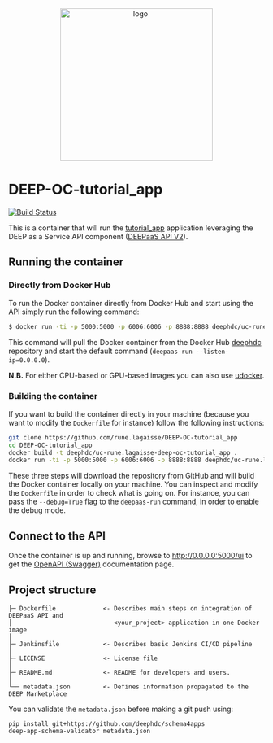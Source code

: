 <div align="center">
<img src="https://marketplace.deep-hybrid-datacloud.eu/images/logo-deep.png" alt="logo" width="300"/>
</div>

# DEEP-OC-tutorial_app
[![Build Status](https://jenkins.indigo-datacloud.eu/buildStatus/icon?job=Pipeline-as-code/DEEP-OC-org/UC-rune.lagaisse-DEEP-OC-tutorial_app/test)](https://jenkins.indigo-datacloud.eu/job/Pipeline-as-code/job/DEEP-OC-org/job/UC-rune.lagaisse-DEEP-OC-tutorial_app/job/test)

This is a container that will run the [tutorial_app](https://github.com/rune.lagaisse/tutorial_app) application leveraging the DEEP as a Service API component ([DEEPaaS API V2](https://github.com/indigo-dc/DEEPaaS)).

    
## Running the container

### Directly from Docker Hub

To run the Docker container directly from Docker Hub and start using the API simply run the following command:

```bash
$ docker run -ti -p 5000:5000 -p 6006:6006 -p 8888:8888 deephdc/uc-rune.lagaisse-deep-oc-tutorial_app
```

This command will pull the Docker container from the Docker Hub [deephdc](https://hub.docker.com/u/deephdc/) repository and start the default command (`deepaas-run --listen-ip=0.0.0.0`).

**N.B.** For either CPU-based or GPU-based images you can also use [udocker](https://github.com/indigo-dc/udocker).

### Building the container

If you want to build the container directly in your machine (because you want to modify the `Dockerfile` for instance) follow the following instructions:
```bash
git clone https://github.com/rune.lagaisse/DEEP-OC-tutorial_app
cd DEEP-OC-tutorial_app
docker build -t deephdc/uc-rune.lagaisse-deep-oc-tutorial_app .
docker run -ti -p 5000:5000 -p 6006:6006 -p 8888:8888 deephdc/uc-rune.lagaisse-deep-oc-tutorial_app
```

These three steps will download the repository from GitHub and will build the Docker container locally on your machine. You can inspect and modify the `Dockerfile` in order to check what is going on. For instance, you can pass the `--debug=True` flag to the `deepaas-run` command, in order to enable the debug mode.


## Connect to the API

Once the container is up and running, browse to http://0.0.0.0:5000/ui to get the [OpenAPI (Swagger)](https://www.openapis.org/) documentation page.


## Project structure
```
├─ Dockerfile             <- Describes main steps on integration of DEEPaaS API and
│                            <your_project> application in one Docker image
│
├─ Jenkinsfile            <- Describes basic Jenkins CI/CD pipeline
│
├─ LICENSE                <- License file
│
├─ README.md              <- README for developers and users.
│
└── metadata.json         <- Defines information propagated to the DEEP Marketplace
```

You can validate the `metadata.json` before making a git push using:
```shell
pip install git+https://github.com/deephdc/schema4apps
deep-app-schema-validator metadata.json
```
